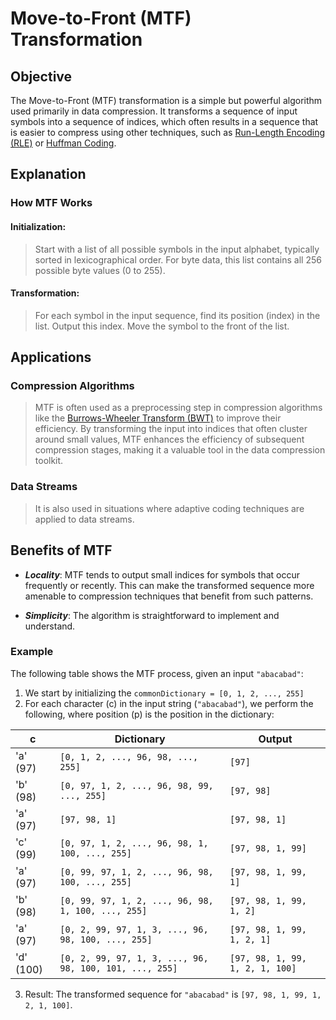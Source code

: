 Move-to-Front (MTF) Transformation
==================================

## Objective

The Move-to-Front (MTF) transformation is a simple but powerful algorithm used primarily
in data compression. It transforms a sequence of input symbols into a sequence of indices,
which often results in a sequence that is easier to compress using other techniques,
such as [Run-Length Encoding (RLE)](../../rle/README.md) or [Huffman Coding](../../huffman/README.md).

## Explanation

### How MTF Works

#### Initialization:

> Start with a list of all possible symbols in the input alphabet, typically sorted in
> lexicographical order. For byte data, this list contains all 256 possible byte
> values (0 to 255).

#### Transformation:

> For each symbol in the input sequence, find its position (index) in the list.
> Output this index.
> Move the symbol to the front of the list.

## Applications

### Compression Algorithms

> MTF is often used as a preprocessing step in compression algorithms like the
> [Burrows-Wheeler Transform (BWT)](../bzip2bwt/Bwt.go) to improve their efficiency.
> By transforming the input into indices that often cluster around small values,
> MTF enhances the efficiency of subsequent compression stages, making it a valuable
> tool in the data compression toolkit.

### Data Streams

> It is also used in situations where adaptive coding techniques are applied to data streams.

## Benefits of MTF

* ***Locality***: MTF tends to output small indices for symbols that occur frequently or recently. This can make
  the transformed sequence more amenable to compression techniques that benefit from such patterns.


* ***Simplicity***: The algorithm is straightforward to implement and understand.

### Example

The following table shows the MTF process, given an input `"abacabad"`:

1. We start by initializing the `commonDictionary = [0, 1, 2, ..., 255]`
2. For each character (c) in the input string (`"abacabad"`), we perform the
   following, where position (p) is the position in the dictionary:

| c         | Dictionary                                              | Output                          | 
|-----------|---------------------------------------------------------|---------------------------------|
| 'a' (97)  | `[0, 1, 2, ..., 96, 98, ..., 255]`                      | `[97]`                          | 
| 'b' (98)  | `[0, 97, 1, 2, ..., 96, 98, 99, ..., 255]`              | `[97, 98]`                      |
| 'a' (97)  | `[97, 98, 1]`                                           | `[97, 98, 1]`                   |
| 'c' (99)  | `[0, 97, 1, 2, ..., 96, 98, 1, 100, ..., 255]`          | `[97, 98, 1, 99]`               |
| 'a' (97)  | `[0, 99, 97, 1, 2, ..., 96, 98, 100, ..., 255]`         | `[97, 98, 1, 99, 1]`            |
| 'b' (98)  | `[0, 99, 97, 1, 2, ..., 96, 98, 1, 100, ..., 255]`      | `[97, 98, 1, 99, 1, 2]`         |
| 'a' (97)  | `[0, 2, 99, 97, 1, 3, ..., 96, 98, 100, ..., 255]`      | `[97, 98, 1, 99, 1, 2, 1]`      |
| 'd' (100) | `[0, 2, 99, 97, 1, 3, ..., 96, 98, 100, 101, ..., 255]` | `[97, 98, 1, 99, 1, 2, 1, 100]` |

3. Result: The transformed sequence for `"abacabad"` is `[97, 98, 1, 99, 1, 2, 1, 100]`.
